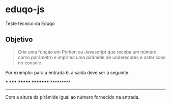 # eduqo-js
Teste técnico da Eduqo


## Objetivo
> Crie uma função em Python ou Javascript que receba um número como parâmetro e imprima uma pirâmide de underscores e asteriscos no console.

Por exemplo: para a entrada 6, a saída deve ser a seguinte:

_____*_____
____***____
___*****___
__*******__
_*********_
***********

Com a altura da pirâmide igual ao número fornecido na entrada.
